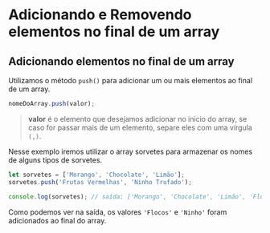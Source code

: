 # Adicionando e Removendo elementos no final de um array

## Adicionando elementos no final de um array

Utilizamos o método `push()` para adicionar um ou mais elementos ao final de um array.

```js
nomeDoArray.push(valor);
```

> **valor** é o elemento que desejamos adicionar  no inicio do array, se caso for passar mais de um elemento, separe eles com uma vírgula `(,)`.

Nesse exemplo iremos utilizar o array sorvetes para armazenar os nomes de alguns tipos de sorvetes.

```js
let sorvetes = ['Morango', 'Chocolate', 'Limão'];
sorvetes.push('Frutas Vermelhas', 'Ninho Trufado');

console.log(sorvetes); // saída: ['Morango', 'Chocolate', 'Limão', 'Flocos', 'Ninho']
```

Como podemos ver na saída, os valores `'Flocos'` e `'Ninho'` foram adicionados ao final do array.